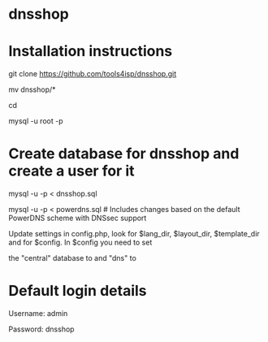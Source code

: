 dnsshop
=======

# Installation instructions

git clone https://github.com/tools4isp/dnsshop.git

mv dnsshop/* <location where you want the files>

cd <location where you want the files>

mysql -u root -p

 # Create database for dnsshop and create a user for it

mysql -u <dnsshop mysql user> -p <dnsshop mysql database> < dnsshop.sql

mysql -u <powerdns mysql user> -p <powerdns mysql database> < powerdns.sql # Includes changes based on the default PowerDNS scheme with DNSsec support

Update settings in config.php, look for $lang_dir, $layout_dir, $template_dir and for $config. In $config you need to set 

the "central" database to <dnsshop mysql database> and "dns" to <powerdns database> 

# Default login details

Username: admin

Password: dnsshop
